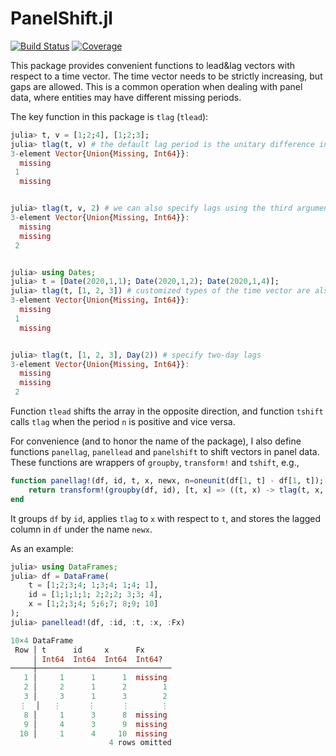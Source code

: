 # PanelShift.jl

[![Build Status](https://github.com/fuzhiyu/PanelShift.jl/actions/workflows/CI.yml/badge.svg?branch=master)](https://github.com/fuzhiyu/PanelShift.jl/actions/workflows/CI.yml?query=branch%3Amaster)
[![Coverage](https://codecov.io/gh/fuzhiyu/PanelShift.jl/branch/master/graph/badge.svg)](https://codecov.io/gh/fuzhiyu/PanelShift.jl)

This package provides convenient functions to lead&lag vectors with respect to a time vector. The time vector needs to be strictly increasing, but gaps are allowed. This is a common operation when dealing with panel data, where entities may have different missing periods. 

The key function in this package is `tlag` (`tlead`):
```julia
julia> t, v = [1;2;4], [1;2;3];
julia> tlag(t, v) # the default lag period is the unitary difference in t, here 1
3-element Vector{Union{Missing, Int64}}:
  missing
 1
  missing


julia> tlag(t, v, 2) # we can also specify lags using the third argument
3-element Vector{Union{Missing, Int64}}:
  missing
  missing
 2


julia> using Dates;
julia> t = [Date(2020,1,1); Date(2020,1,2); Date(2020,1,4)];
julia> tlag(t, [1, 2, 3]) # customized types of the time vector are also supported 
3-element Vector{Union{Missing, Int64}}:
  missing
 1
  missing


julia> tlag(t, [1, 2, 3], Day(2)) # specify two-day lags
3-element Vector{Union{Missing, Int64}}:
  missing
  missing
 2
```
Function `tlead` shifts the array in the opposite direction, and function `tshift` calls `tlag` when the period `n` is positive and vice versa.

For convenience (and to honor the name of the package), I also define functions `panellag`, `panellead` and `panelshift` to shift vectors in panel data. These functions are wrappers of `groupby`, `transform!` and `tshift`, e.g., 

```julia
function panellag!(df, id, t, x, newx, n=oneunit(df[1, t] - df[1, t]); checksorted=true)
    return transform!(groupby(df, id), [t, x] => ((t, x) -> tlag(t, x, n; checksorted=checksorted)) => newx)
end
```
It groups `df` by `id`, applies `tlag` to `x` with respect to `t`, and stores the lagged column in `df` under the name `newx`.

As an example:
```julia
julia> using DataFrames;
julia> df = DataFrame(
    t = [1;2;3;4; 1;3;4; 1;4; 1], 
    id = [1;1;1;1; 2;2;2; 3;3; 4],
    x = [1;2;3;4; 5;6;7; 8;9; 10]
);
julia> panellead!(df, :id, :t, :x, :Fx)

10×4 DataFrame
 Row │ t      id     x      Fx      
     │ Int64  Int64  Int64  Int64?  
─────┼──────────────────────────────
   1 │     1      1      1  missing 
   2 │     2      1      2        1
   3 │     3      1      3        2
  ⋮  │   ⋮      ⋮      ⋮       ⋮
   8 │     1      3      8  missing 
   9 │     4      3      9  missing 
  10 │     1      4     10  missing 
                      4 rows omitted
```
